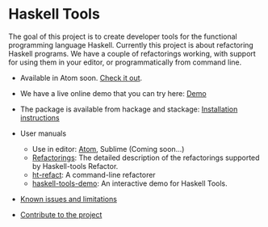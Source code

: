# Haskell Tools

The goal of this project is to create developer tools for the functional programming language Haskell. Currently this project is about refactoring Haskell programs. We have a couple of refactorings working, with support for using them in your editor, or programmatically from command line.

 - Available in Atom soon. [Check it out](https://github.com/nboldi/haskell-tools-atom).

 - We have a live online demo that you can try here: [Demo](http://haskelltools.org)

 - The package is available from hackage and stackage: [Installation instructions](documentation/installation.md)

 - User manuals
   - Use in editor: [Atom](https://github.com/nboldi/haskell-tools-atom/blob/master/documentation/user-manual.md), Sublime (Coming soon...)
   - [Refactorings](documentation/refactorings.md): The detailed description of the refactorings supported by Haskell-tools Refactor.
   - [ht-refact](documentation/ht-refact.md): A command-line refactorer
   - [haskell-tools-demo](documentation/haskell-tools-demo.md): An interactive demo for Haskell Tools.

 - [Known issues and limitations](documentation/limitations.md)

 - [Contribute to the project](documentation/contribute.md)
